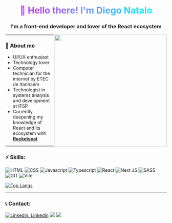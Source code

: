 <style>
  #teste {
    background: linear-gradient(270deg, red, yellow, lime, cyan, magenta);
    background-size: 400% 400%;
    -webkit-animation: AnimationName 5s ease infinite;
    -webkit-background-clip: text;
    -webkit-text-fill-color: transparent;
  }
  @-webkit-keyframes AnimationName {
    0%{background-position:0% 50%}
    50%{background-position:100% 50%}
    100%{background-position:0% 50%}
  }
</style>

<h1 id="teste" align='center'>👋 Hello there! I'm Diego Natalo</h1>
<h3 align='center'>I'm a front-end developer and lover of the <strong>React</strong> ecosystem</h3>
<img align='right' src='https://raw.githubusercontent.com/MicaelliMedeiros/micaellimedeiros/master/image/computer-illustration.png' width='350' heigth='350'/>

---

### 📌 About me
- UI/UX enthusiast
- Technology lover
- Computer technician for the internet by ETEC de Itanhaém
- Technologist in systems analysis and development at IFSP
- Currently deepening my knowledge of React and its ecosystem with <strong>[Rocketseat](https://www.rocketseat.com.br/)</strong>

---
### ⚡ Skills:

![HTML](https://img.shields.io/badge/HTML5-0D1117?style=for-the-badge&logo=html5&logoColor=orange)
![CSS](https://img.shields.io/badge/CSS3-0D1117?style=for-the-badge&logo=css3&logoColor=dodgerblue)
![Javascript](https://img.shields.io/badge/JavaScript-0D1117?style=for-the-badge&logo=JavaScript&logoColor=gold)
![Typescript](https://img.shields.io/badge/TypeScript-0D1117?style=for-the-badge&logo=typescript&logoColor=dodgerblue)
![React](https://img.shields.io/badge/React-0D1117?style=for-the-badge&logo=react&logoColor=cyan)
![Next JS](https://img.shields.io/badge/Next-0D1117?style=for-the-badge&logo=next.js&logoColor=white)
![SASS](https://img.shields.io/badge/Sass-0D1117?style=for-the-badge&logo=sass&logoColor=palevioletred)
![GIT](https://img.shields.io/badge/GIT-0D1117?style=for-the-badge&logo=git&logoColor=red)
![Vite](https://img.shields.io/badge/vite-0D1117?style=for-the-badge&logo=vite&logoColor=mediumaquamarine)

[![Top Langs](https://github-readme-stats-kerneldn.vercel.app//api/top-langs/?username=kerneldn&layout=compact&theme=github_dark&hide_border=true)](https://github.com/anuraghazra/github-readme-stats)

---

### 📞 Contact:
[![Linkedin: Linkedin](https://img.shields.io/badge/-Diego%20Natalo-blue?style=flat&logo=Linkedin&logoColor=white&link=https://www.linkedin.com/in/diego-natalo/)](https://www.linkedin.com/in/diego-natalo/)
![](https://img.shields.io/badge/-diegonatalo@gmail.com-EA4335?logo=gmail&logoColor=white&style=flat)
![](https://img.shields.io/github/followers/KernelDN?label=Follow%20Me&style=social)
